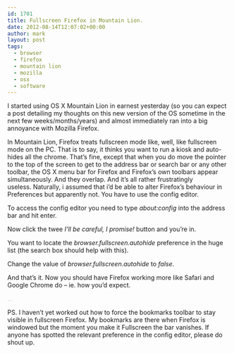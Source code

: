 ```yaml
---
id: 1701
title: Fullscreen Firefox in Mountain Lion.
date: 2012-08-14T12:07:02+00:00
author: mark
layout: post
tags:
  - browser
  - firefox
  - mountain lion
  - mozilla
  - osx
  - software
---
```

I started using OS X Mountain Lion in earnest yesterday (so you can expect a post detailing my thoughts on this new version of the OS sometime in the next few weeks/months/years) and almost immediately ran into a big annoyance with Mozilla Firefox.

In Mountain Lion, Firefox treats fullscreen mode like, well, like fullscreen mode on the PC. That is to say, it thinks you want to run a kiosk and auto-hides all the chrome. That&#8217;s fine, except that when you do move the pointer to the top of the screen to get to the address bar or search bar or any other toolbar, the OS X menu bar for Firefox and Firefox&#8217;s own toolbars appear simultaneously. And they overlap. And it&#8217;s all rather frustratingly useless. Naturally, i assumed that i&#8217;d be able to alter Firefox&#8217;s behaviour in Preferences but apparently not. You have to use the config editor.

To access the config editor you need to type _about:config_ into the address bar and hit enter.

Now click the twee _I&#8217;ll be careful, I promise!_ button and you&#8217;re in.

You want to locate the _browser.fullscreen.autohide_ preference in the huge list (the search box should help with this).

Change the value of _browser.fullscreen.autohide_ to _false_.

And that&#8217;s it. Now you should have Firefox working more like Safari and Google Chrome do &#8211; ie. how you&#8217;d expect.

<span style="color: #c0c0c0;">&#8230;</span>

PS. I haven&#8217;t yet worked out how to force the bookmarks toolbar to stay visible in fullscreen Firefox. My bookmarks are there when Firefox is windowed but the moment you make it Fullscreen the bar vanishes. If anyone has spotted the relevant preference in the config editor, please do shout up.

&nbsp;